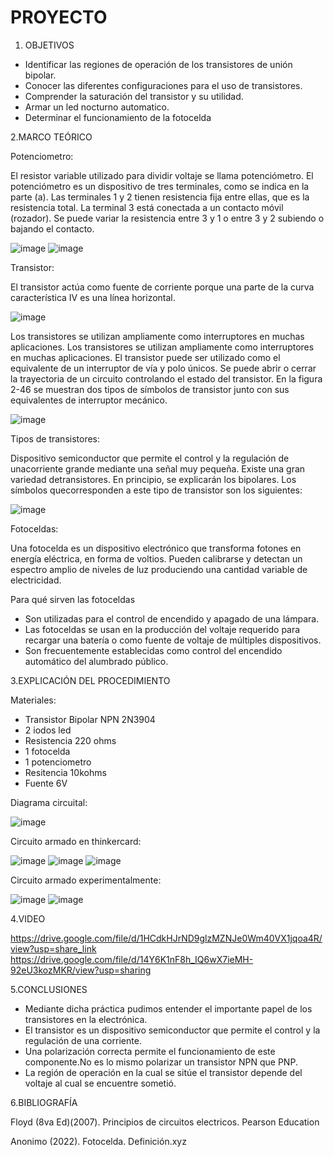 # PROYECTO

1. OBJETIVOS

- Identificar las regiones de operación de los transistores de unión bipolar.
- Conocer  las  diferentes  configuraciones  para  el  uso de transistores.
- Comprender la saturación del transistor y su utilidad.
- Armar un led nocturno automatico.
- Determinar el funcionamiento de la fotocelda

2.MARCO TEÓRICO

Potenciometro:

El resistor variable utilizado para dividir voltaje se llama potenciómetro.
El potenciómetro es un dispositivo de tres terminales, como se
indica en la parte (a). Las terminales 1 y 2 tienen resistencia fija entre ellas, que es la resistencia
total. La terminal 3 está conectada a un contacto móvil (rozador). Se puede variar la resistencia entre 3 y 1 o entre 3 y 2 subiendo o bajando el contacto.

![image](https://user-images.githubusercontent.com/117045943/205103954-2b86784c-22ca-4eef-936a-65a45f785c97.png)
![image](https://user-images.githubusercontent.com/117045943/205103984-16202620-0daa-42c2-ada8-5b5afcdaf505.png)

Transistor:

El transistor actúa como fuente de corriente
porque una parte de la curva característica IV es una línea horizontal.

![image](https://user-images.githubusercontent.com/117045943/205105538-2770c86b-3a0e-4838-8236-9280d3a7988c.png)

Los transistores se utilizan ampliamente como interruptores en muchas aplicaciones.
Los transistores se utilizan ampliamente como interruptores en muchas aplicaciones. El transistor puede ser utilizado como el equivalente de un interruptor de vía y polo únicos. Se puede abrir o cerrar la trayectoria de un circuito controlando el estado
del transistor. En la figura 2-46 se muestran dos tipos de símbolos de transistor junto con sus
equivalentes de interruptor mecánico.

![image](https://user-images.githubusercontent.com/117045943/205106129-95d203d7-e17c-4597-9705-a1dc65af19a1.png)

Tipos de transistores:

Dispositivo   semiconductor   que   permite   el   control   y   la   regulación   de   unacorriente grande mediante una señal muy pequeña. Existe una gran variedad detransistores.   En   principio,   se   explicarán   los   bipolares.   Los   símbolos   quecorresponden a este tipo de transistor son los siguientes:

![image](https://user-images.githubusercontent.com/117045943/205106559-758eb2f9-3183-43bf-80a2-80928acbd082.png)

Fotoceldas:

Una fotocelda es un dispositivo electrónico que transforma fotones en energía eléctrica, en forma de voltios. Pueden calibrarse y detectan un espectro amplio de niveles de luz produciendo una cantidad variable de electricidad.

Para qué sirven las fotoceldas

- Son utilizadas para el control de encendido y apagado de una lámpara.
- Las fotoceldas se usan en la producción del voltaje requerido para recargar una batería o como fuente de voltaje de múltiples dispositivos.
- Son frecuentemente establecidas como control del encendido automático del alumbrado público.


3.EXPLICACIÓN DEL PROCEDIMIENTO

Materiales:

- Transistor Bipolar NPN 2N3904
- 2 iodos led
- Resistencia 220 ohms
- 1 fotocelda
- 1 potenciometro
- Resitencia 10kohms
- Fuente 6V

Diagrama circuital:

![image](https://user-images.githubusercontent.com/117045943/205119898-e5ecbe45-b3f6-43b7-8447-ffe3c68e26f2.png)

Circuito armado en thinkercard:

![image](https://user-images.githubusercontent.com/117045943/205098794-b3bcca23-88b7-40c1-a9f3-d981da8d6b3a.png)
![image](https://user-images.githubusercontent.com/117045943/205098819-a2900213-860c-4f07-ab64-d0f9392bf9bd.png)
![image](https://user-images.githubusercontent.com/117045943/205098832-eceb80b5-a239-4932-8222-4313ca9de257.png)

Circuito armado experimentalmente:

![image](https://user-images.githubusercontent.com/117045943/205099508-7b56a806-3948-47ff-bdb6-e489c46b1ed7.png)
![image](https://user-images.githubusercontent.com/117045943/205099524-89f3843a-589e-4feb-a91b-2e7e201870d6.png)


4.VIDEO

https://drive.google.com/file/d/1HCdkHJrND9glzMZNJe0Wm40VX1jqoa4R/view?usp=share_link
https://drive.google.com/file/d/14Y6K1nF8h_IQ6wX7ieMH-92eU3kozMKR/view?usp=sharing

5.CONCLUSIONES

- Mediante  dicha  práctica  pudimos  entender  el importante papel de los transistores en la electrónica.
- El transistor es un dispositivo semiconductor que permite el control y la regulación de una corriente.
- Una polarización correcta permite el funcionamiento de este componente.No es lo mismo polarizar un transistor NPN que PNP.
- La  región  de  operación  en  la  cual  se  sitúe  el transistor  depende  del  voltaje  al  cual  se  encuentre sometió.  

6.BIBLIOGRAFÍA

Floyd (8va Ed)(2007). Principios de circuitos electricos. Pearson Education

Anonimo (2022). Fotocelda. Definición.xyz

